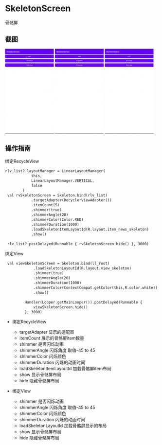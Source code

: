 # SkeletonScreen
骨骼屏

## 截图

![images](https://github.com/Wiser-Wong/SkeletonScreen/blob/master/images/skeleton_list.gif)
![images](https://github.com/Wiser-Wong/SkeletonScreen/blob/master/images/skeleton_part_view.gif)
![images](https://github.com/Wiser-Wong/SkeletonScreen/blob/master/images/skeleton_whole_view.gif)

## 操作指南
   绑定RecycleView   
    
    rlv_list?.layoutManager = LinearLayoutManager(
                this,
                LinearLayoutManager.VERTICAL,
                false
            )
     val rvSkeletonScreen = Skeleton.bind(rlv_list)
                .targetAdapter(RecyclerViewAdapter())
                .itemCount(5)
                .shimmer(true)
                .shimmerAngle(20)
                .shimmerColor(Color.RED)
                .shimmerDuration(1000)
                .loadSkeletonItemLayoutId(R.layout.item_news_skeleton)
                .show()
    
     rlv_list?.postDelayed(Runnable { rvSkeletonScreen.hide() }, 3000)
     
   绑定View
   
     val viewSkeletonScreen = Skeleton.bind(ll_root)
                 .loadSkeletonLayoutId(R.layout.view_skeleton)
                 .shimmer(true)
                 .shimmerAngle(20)
                 .shimmerDuration(1000)
                 .shimmerColor(ContextCompat.getColor(this,R.color.white))
                 .show()
     
             Handler(Looper.getMainLooper()).postDelayed(Runnable {
                 viewSkeletonScreen.hide()
             }, 3000)
             
* 绑定RecycleView
    * targetAdapter    显示的适配器
    * itemCount    展示的骨骼屏item数量
    * shimmer      是否闪烁动画
    * shimmerAngle 闪烁角度 取值-45 to 45
    * shimmerColor 闪烁颜色
    * shimmerDuration 闪烁的动画时间
    * loadSkeletonItemLayoutId  加载骨骼屏item布局
    * show         显示骨骼屏布局
    * hide         隐藏骨骼屏布局
    
* 绑定View
    * shimmer      是否闪烁动画
    * shimmerAngle 闪烁角度 取值-45 to 45
    * shimmerColor 闪烁颜色
    * shimmerDuration 闪烁的动画时间
    * loadSkeletonLayoutId  加载骨骼屏显示的布局
    * show         显示骨骼屏布局
    * hide         隐藏骨骼屏布局